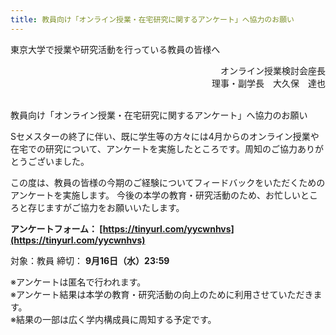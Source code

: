 ```yaml
---
title: 教員向け「オンライン授業・在宅研究に関するアンケート」へ協力のお願い
---
```


東京大学で授業や研究活動を行っている教員の皆様へ

<div style="text-align: right;">オンライン授業検討会座長</div>
<div style="text-align: right;">理事・副学長　大久保　達也</div>
<br>

教員向け「オンライン授業・在宅研究に関するアンケート」へ協力のお願い

Sセメスターの終了に伴い、既に学生等の方々には4月からのオンライン授業や在宅での研究について、アンケートを実施したところです。周知のご協力ありがとうございました。

この度は、教員の皆様の今期のご経験についてフィードバックをいただくためのアンケートを実施します。
今後の本学の教育・研究活動のため、お忙しいところと存じますがご協力をお願いいたします。


 **アンケートフォーム： [https://tinyurl.com/yycwnhvs](https://tinyurl.com/yycwnhvs)**

対象：教員 
締切： **9月16日（水）23:59**  

※アンケートは匿名で行われます。  
※アンケート結果は本学の教育・研究活動の向上のために利用させていただきます。  
※結果の一部は広く学内構成員に周知する予定です。 
